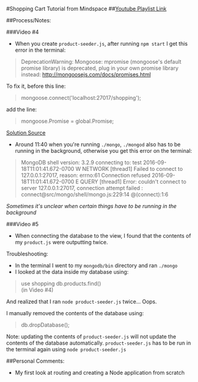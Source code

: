 #Shopping Cart Tutorial from Mindspace
##[Youtube Playlist Link](https://www.youtube.com/watch?v=56TizEw2LgI&list=PL55RiY5tL51rajp7Xr_zk-fCFtzdlGKUp)

##Process/Notes:

###Video #4
 - When you create `product-seeder.js`, after running `npm start` I get this error in the terminal:

> DeprecationWarning: Mongoose: mpromise (mongoose's default promise library) is deprecated, plug in your own promise library instead: http://mongoosejs.com/docs/promises.html

To fix it, before this line:

> mongoose.connect('localhost:27017/shopping');

add the line:

> mongoose.Promise = global.Promise;

[Solution Source](https://github.com/Automattic/mongoose/issues/4291)

 - Around 11:40 when you're running `./mongo`, `./mongod` also has to be running in the background, otherwise you get this error on the terminal:

 > MongoDB shell version: 3.2.9
 > connecting to: test
 > 2016-09-18T11:01:41.672-0700 W NETWORK  [thread1] Failed to connect to 127.0.0.1:27017, reason: errno:61 Connection refused
 > 2016-09-18T11:01:41.672-0700 E QUERY    [thread1] Error: couldn't connect to server 127.0.0.1:27017, connection attempt failed :
 > connect@src/mongo/shell/mongo.js:229:14
 > @(connect):1:6

 *Sometimes it's unclear when certain things have to be running in the background*

 ###Video #5
 - When connecting the database to the view, I found that the contents of my `product.js` were outputting twice.
 
 Troubleshooting:
  - In the terminal I went to my `mongodb/bin` directory and ran `./mongo`
  - I looked at the data inside my database using:
  > use shopping
  > db.products.find()  
  (in Video #4)

  And realized that I ran `node product-seeder.js` twice... Oops.

  I manually removed the contents of the database using:

  > db.dropDatabase();

  Note: updating the contents of `product-seeder.js` will not update the contents of the database automatically. `product-seeder.js` has to be run in the terminal again using `node product-seeder.js`


##Personal Comments:
 - My first look at routing and creating a Node application from scratch